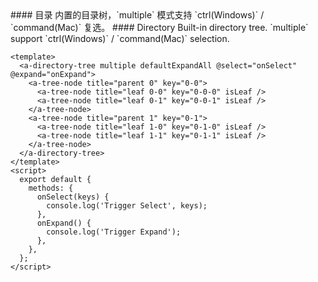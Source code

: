 <cn>
#### 目录
内置的目录树，`multiple` 模式支持 `ctrl(Windows)` / `command(Mac)` 复选。
</cn>

<us>
#### Directory
Built-in directory tree. `multiple` support `ctrl(Windows)` / `command(Mac)` selection.
</us>

```tpl
<template>
  <a-directory-tree multiple defaultExpandAll @select="onSelect" @expand="onExpand">
    <a-tree-node title="parent 0" key="0-0">
      <a-tree-node title="leaf 0-0" key="0-0-0" isLeaf />
      <a-tree-node title="leaf 0-1" key="0-0-1" isLeaf />
    </a-tree-node>
    <a-tree-node title="parent 1" key="0-1">
      <a-tree-node title="leaf 1-0" key="0-1-0" isLeaf />
      <a-tree-node title="leaf 1-1" key="0-1-1" isLeaf />
    </a-tree-node>
  </a-directory-tree>
</template>
<script>
  export default {
    methods: {
      onSelect(keys) {
        console.log('Trigger Select', keys);
      },
      onExpand() {
        console.log('Trigger Expand');
      },
    },
  };
</script>
```
